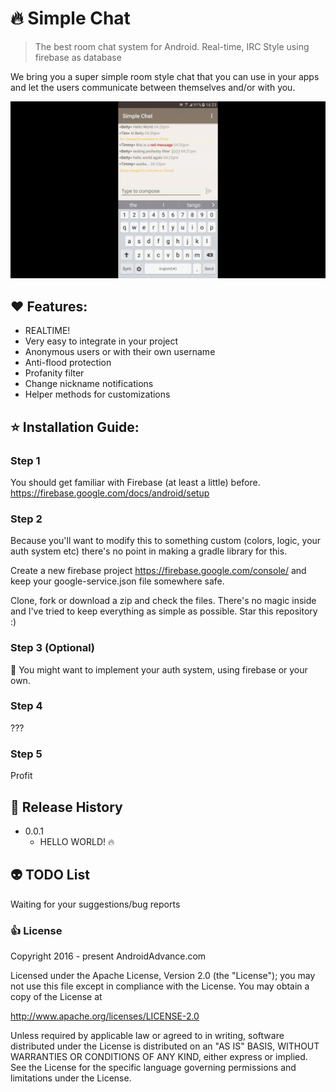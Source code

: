 #  :fire: Simple Chat
> The best room chat system for Android. Real-time, IRC Style using firebase as database

We bring you a super simple room style chat that you can use in your apps and let the users communicate between themselves and/or with you.

![alt text](https://github.com/AndreiD/SimpleChat/blob/master/simple_chat_gif.gif "How the app looks 1")

## :heart: Features:

* REALTIME! 
* Very easy to integrate in your project 
* Anonymous users or with their own username 
* Anti-flood protection 
* Profanity filter 
* Change nickname notifications 
* Helper methods for customizations  

## :star: Installation Guide:

### Step 1
You should get familiar with Firebase (at least a little) before.
https://firebase.google.com/docs/android/setup

### Step 2
Because you'll want to modify this to something custom (colors, logic, your auth system etc) there's no point in making a gradle library for this. 

Create a new firebase project https://firebase.google.com/console/ and keep your google-service.json file somewhere safe.


Clone, fork or download a zip and check the files. 
There's no magic inside and I've tried to keep everything as simple as possible.
Star this repository :)

### Step 3 (Optional) 
:cop: You might want to implement your auth system, using firebase or your own.

### Step 4 
???

### Step 5
Profit

## :speech_balloon: Release History

* 0.0.1
    * HELLO WORLD! :fire:

## :alien: TODO List
Waiting for your suggestions/bug reports

### :+1: License 

Copyright 2016 - present AndroidAdvance.com

Licensed under the Apache License, Version 2.0 (the "License");
you may not use this file except in compliance with the License.
You may obtain a copy of the License at

   http://www.apache.org/licenses/LICENSE-2.0

Unless required by applicable law or agreed to in writing, software
distributed under the License is distributed on an "AS IS" BASIS,
WITHOUT WARRANTIES OR CONDITIONS OF ANY KIND, either express or implied.
See the License for the specific language governing permissions and
limitations under the License.